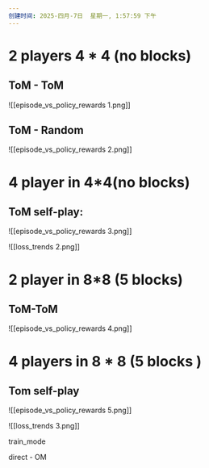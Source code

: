 ```yaml
---
创建时间: 2025-四月-7日  星期一, 1:57:59 下午
---
```



# 2 players  4 \* 4  (no blocks) 
## ToM - ToM 
![[episode_vs_policy_rewards 1.png]]


## ToM - Random
![[episode_vs_policy_rewards 2.png]]

# 4 player in 4\*4(no blocks) 
## ToM self-play: 
![[episode_vs_policy_rewards 3.png]]

![[loss_trends 2.png]]

# 2 player in 8\*8 (5 blocks) 
## ToM-ToM
![[episode_vs_policy_rewards 4.png]]


# 4 players in 8 \* 8 (5 blocks )
## Tom self-play
![[episode_vs_policy_rewards 5.png]]

![[loss_trends 3.png]]


train_mode

direct - OM 